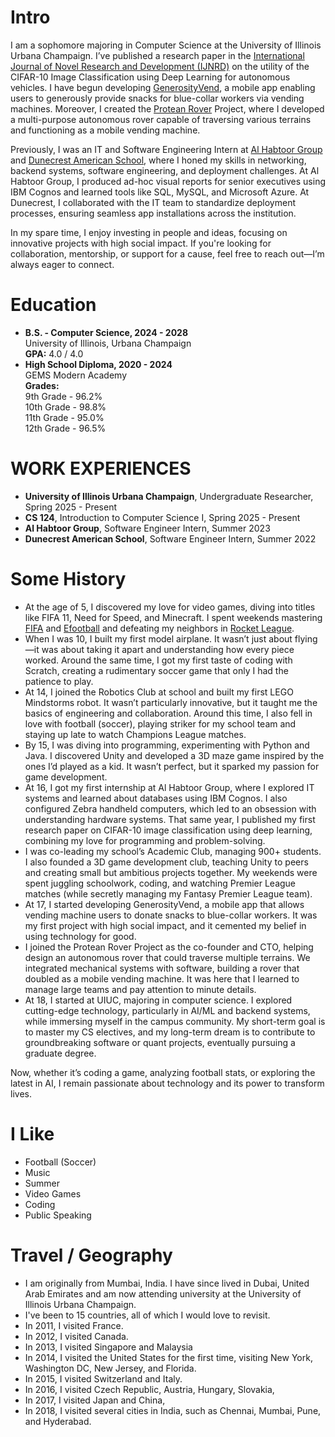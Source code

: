 # Intro

I am a sophomore majoring in Computer Science at the University of Illinois Urbana Champaign. I’ve published a research paper in the [International Journal of Novel Research and Development (IJNRD)](https://www.ijnrd.org/papers/IJNRD2310207.pdf) on the utility of the CIFAR-10 Image Classification using Deep Learning for autonomous vehicles. I have begun developing [GenerosityVend](https://drive.google.com/file/d/1Oj_K2XG1xdjsAGTROg0CL9DTrjMLSp0Q/view), a mobile app enabling users to generously provide snacks for blue-collar workers via vending machines. Moreover, I created the [Protean Rover](https://akshayakhilesh14.wixsite.com/the-protean-rover) Project, where I developed a multi-purpose autonomous rover capable of traversing various terrains and functioning as a mobile vending machine. 

Previously, I was an IT and Software Engineering Intern at [Al Habtoor Group](https://www.habtoor.com/en/) and [Dunecrest American School](https://www.dunecrest.ae), where I honed my skills in networking, backend systems, software engineering, and deployment challenges. At Al Habtoor Group, I produced ad-hoc visual reports for senior executives using IBM Cognos and learned tools like SQL, MySQL, and Microsoft Azure. At Dunecrest, I collaborated with the IT team to standardize deployment processes, ensuring seamless app installations across the institution.

In my spare time, I enjoy investing in people and ideas, focusing on innovative projects with high social impact. If you're looking for collaboration, mentorship, or support for a cause, feel free to reach out—I’m always eager to connect.

# Education

- **B.S. - Computer Science, 2024 - 2028**  
  University of Illinois, Urbana Champaign  
  **GPA:** 4.0 / 4.0
- **High School Diploma, 2020 - 2024**  
  GEMS Modern Academy  
  **Grades:**  
  9th Grade - 96.2%  
  10th Grade - 98.8%  
  11th Grade - 95.0%  
  12th Grade - 96.5%

# WORK EXPERIENCES
- **University of Illinois Urbana Champaign**, Undergraduate Researcher, Spring 2025 - Present
- **CS 124**, Introduction to Computer Science I, Spring 2025 - Present
- **Al Habtoor Group**, Software Engineer Intern, Summer 2023
- **Dunecrest American School**, Software Engineer Intern, Summer 2022

# Some History

- At the age of 5, I discovered my love for video games, diving into titles like FIFA 11, Need for Speed, and Minecraft. I spent weekends mastering [FIFA](https://en.wikipedia.org/wiki/FIFA_(video_game_series)) and [Efootball](https://en.wikipedia.org/wiki/EFootball) and defeating my neighbors in [Rocket League](https://en.wikipedia.org/wiki/Rocket_League).  
- When I was 10, I built my first model airplane. It wasn’t just about flying—it was about taking it apart and understanding how every piece worked. Around the same time, I got my first taste of coding with Scratch, creating a rudimentary soccer game that only I had the patience to play.  
- At 14, I joined the Robotics Club at school and built my first LEGO Mindstorms robot. It wasn’t particularly innovative, but it taught me the basics of engineering and collaboration. Around this time, I also fell in love with football (soccer), playing striker for my school team and staying up late to watch Champions League matches.  
- By 15, I was diving into programming, experimenting with Python and Java. I discovered Unity and developed a 3D maze game inspired by the ones I’d played as a kid. It wasn’t perfect, but it sparked my passion for game development.  
- At 16, I got my first internship at Al Habtoor Group, where I explored IT systems and learned about databases using IBM Cognos. I also configured Zebra handheld computers, which led to an obsession with understanding hardware systems. That same year, I published my first research paper on CIFAR-10 image classification using deep learning, combining my love for programming and problem-solving.  
- I was co-leading my school’s Academic Club, managing 900+ students. I also founded a 3D game development club, teaching Unity to peers and creating small but ambitious projects together. My weekends were spent juggling schoolwork, coding, and watching Premier League matches (while secretly managing my Fantasy Premier League team).  
- At 17, I started developing GenerosityVend, a mobile app that allows vending machine users to donate snacks to blue-collar workers. It was my first project with high social impact, and it cemented my belief in using technology for good.
- I joined the Protean Rover Project as the co-founder and CTO, helping design an autonomous rover that could traverse multiple terrains. We integrated mechanical systems with software, building a rover that doubled as a mobile vending machine. It was here that I learned to manage large teams and pay attention to minute details.  
- At 18, I started at UIUC, majoring in computer science. I explored cutting-edge technology, particularly in AI/ML and backend systems, while immersing myself in the campus community. My short-term goal is to master my CS electives, and my long-term dream is to contribute to groundbreaking software or quant projects, eventually pursuing a graduate degree.

Now, whether it’s coding a game, analyzing football stats, or exploring the latest in AI, I remain passionate about technology and its power to transform lives.  

# I Like

- Football (Soccer)
- Music
- Summer
- Video Games
- Coding
- Public Speaking

<!-- - [Books](https://www.goodreads.com/mdangelo)
- Colored pencils ([Faber-Castell Polychromos](https://www.faber-castell.com/products/art-and-graphic/polychromos)) -->
<!-- - Podcasts ([The Daily](https://www.nytimes.com/column/the-daily), [The Ezra Klein Show](https://www.nytimes.com/column/ezra-klein-podcast), [Planet Money](https://www.npr.org/sections/money/), [The Indicator](https://www.npr.org/podcasts/510325/the-indicator-from-planet-money), [This American Life](https://www.thisamericanlife.org/), [99% Invisible](https://99percentinvisible.org/episodes/), [The Economist](http://radio.economist.com/), [Radiolab](https://www.wnycstudios.org/shows/radiolab), [Hidden Brain](https://www.npr.org/series/423302056/hidden-brain), [Inquiring Minds](https://inquiring.show), and others) -->
<!-- - [Good design](/)
- [Photography](https://instagram.com/dangelosaurus) -->

# Travel / Geography

- I am originally from Mumbai, India. I have since lived in Dubai, United Arab Emirates and am now attending university at the University of Illinois Urbana Champaign.
- I've been to 15 countries, all of which I would love to revisit.
- In 2011, I visited France.
- In 2012, I visited Canada.
- In 2013, I visited Singapore and Malaysia
- In 2014, I visited the United States for the first time, visiting New York, Washington DC, New Jersey, and Florida.
- In 2015, I visited Switzerland and Italy.
- In 2016, I visited Czech Republic, Austria, Hungary, Slovakia,
- In 2017, I visited Japan and China,
- In 2018, I visited several cities in India, such as Chennai, Mumbai, Pune, and Hyderabad.